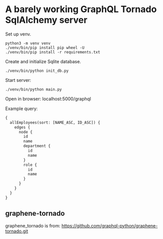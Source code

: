 # A barely working GraphQL Tornado SqlAlchemy server

Set up venv.

    python3 -m venv venv
    ./venv/bin/pip install pip wheel -U
    ./venv/bin/pip install -r requirements.txt

Create and initialize Sqlite database.

    ./venv/bin/python init_db.py

Start server:

    ./venv/bin/python main.py


Open in browser: localhost:5000/graphql

Example query:
```graphql
{
  allEmployees(sort: [NAME_ASC, ID_ASC]) {
    edges {
      node {
        id
        name
        department {
          id
          name
        }
        role {
          id
          name
        }
      }
    }
  }
}
```

## graphene-tornado

graphene_tornado is from: https://github.com/graphql-python/graphene-tornado.git
